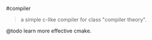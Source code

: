 #compiler

> a simple c-like compiler for class "compiler theory".


@todo learn more effective cmake.